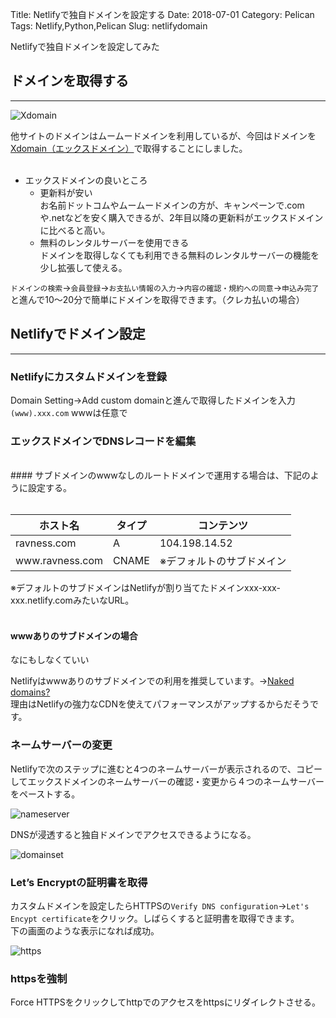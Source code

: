 Title: Netlifyで独自ドメインを設定する
Date: 2018-07-01
Category: Pelican
Tags: Netlify,Python,Pelican
Slug: netlifydomain

Netlifyで独自ドメインを設定してみた

## ドメインを取得する
---

![Xdomain](../../../images/xdomaintop.jpg)  <br>

他サイトのドメインはムームードメインを利用しているが、今回はドメインを[Xdomain（エックスドメイン）](https|//www.xdomain.ne.jp/)で取得することにしました。<br><br>

- エックスドメインの良いところ
	- 更新料が安い  
	お名前ドットコムやムームードメインの方が、キャンペーンで.comや.netなどを安く購入できるが、2年目以降の更新料がエックスドメインに比べると高い。  
	- 無料のレンタルサーバーを使用できる  
	ドメインを取得しなくても利用できる無料のレンタルサーバーの機能を少し拡張して使える。  

`ドメインの検索`→`会員登録`→`お支払い情報の入力`→`内容の確認・規約への同意`→`申込み完了`と進んで10～20分で簡単にドメインを取得できます。（クレカ払いの場合）

## Netlifyでドメイン設定
---

### Netlifyにカスタムドメインを登録

Domain Setting→Add custom domainと進んで取得したドメインを入力`(www).xxx.com` wwwは任意で

### エックスドメインでDNSレコードを編集

<br>
#### サブドメインのwwwなしのルートドメインで運用する場合は、下記のように設定する。<br><br>

<table class="table table-striped table-bordered">
<thead>
<tr>
<th>ホスト名</th>
<th>タイプ</th>
<th>コンテンツ</th>
</tr>
</thead>
<tbody>
<tr>
<td>ravness.com</td>
<td>A</td>
<td>104.198.14.52</td>
</tr>
<tr>
<td>www.ravness.com</td>
<td>CNAME</td>
<td>※デフォルトのサブドメイン</td>
</tr>
</tbody>
</table>


※デフォルトのサブドメインはNetlifyが割り当てたドメインxxx-xxx-xxx.netlify.comみたいなURL。<br><br>

#### wwwありのサブドメインの場合


なにもしなくていい

Netlifyはwwwありのサブドメインでの利用を推奨しています。→[Naked domains?](https://www.netlify.com/docs/custom-domains/#naked-domains)<br>
理由はNetlifyの強力なCDNを使えてパフォーマンスがアップするからだそうです。


### ネームサーバーの変更

Netlifyで次のステップに進むと4つのネームサーバーが表示されるので、コピーしてエックスドメインのネームサーバーの確認・変更から４つのネームサーバーをペーストする。


![nameserver](../../../images/nameservers.jpg)   

DNSが浸透すると独自ドメインでアクセスできるようになる。


![domainset](../../../images/domainset.jpg)


### Let’s Encryptの証明書を取得

カスタムドメインを設定したらHTTPSの`Verify DNS configuration`→`Let's Encypt certificate`をクリック。しばらくすると証明書を取得できます。  
下の画面のような表示になれば成功。    


![https](../../../images/https.jpg)


### httpsを強制

Force HTTPSをクリックしてhttpでのアクセスをhttpsにリダイレクトさせる。